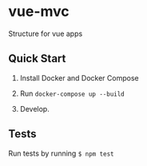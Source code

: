 # vue-mvc
Structure for vue apps


## Quick Start
1. Install Docker and Docker Compose

2. Run `docker-compose up --build`

3. Develop.


## Tests
Run tests by running `$ npm test`